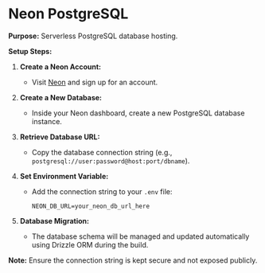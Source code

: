 # Neon PostgreSQL

**Purpose:** Serverless PostgreSQL database hosting.

**Setup Steps:**

1. **Create a Neon Account:**
   - Visit [Neon](https://neon.tech/) and sign up for an account.

2. **Create a New Database:**
   - Inside your Neon dashboard, create a new PostgreSQL database instance.

3. **Retrieve Database URL:**
   - Copy the database connection string (e.g., `postgresql://user:password@host:port/dbname`).

4. **Set Environment Variable:**
   - Add the connection string to your `.env` file:
     ```
     NEON_DB_URL=your_neon_db_url_here
     ```

5. **Database Migration:**
   - The database schema will be managed and updated automatically using Drizzle ORM during the build.

**Note:** Ensure the connection string is kept secure and not exposed publicly.
